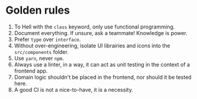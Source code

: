# Golden rules

1. To Hell with the `class` keyword, only use functional programming.
2. Document everything. If unsure, ask a teammate! Knowledge is power.
3. Prefer `type` over `interface`.
4. Without over-engineering, isolate UI librairies and icons into the `src/components` folder.
5. Use `yarn`, never `npm`.
6. Always use a linter, in a way, it can act as unit testing in the context of a frontend app.
7. Domain logic shouldn't be placed in the frontend, nor should it be tested here.
8. A good CI is not a nice-to-have, it is a necessity.

